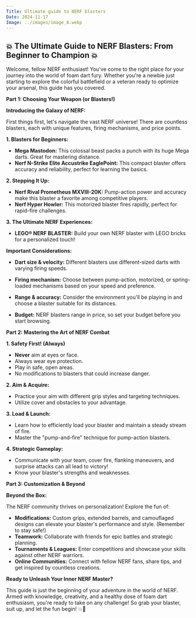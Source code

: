 ```yaml
---
Title: Ultimate guide to NERF blasters
Date: 2024-11-17
Image: ../images/image_8.webp
---
```


## 💥 The Ultimate Guide to NERF Blasters: From Beginner to Champion 💥

Welcome, fellow NERF enthusiast! You've come to the right place for your journey into the world of foam dart fury. Whether you're a newbie just starting to explore the colorful battlefield or a veteran ready to optimize your arsenal, this guide has you covered. 

**Part 1: Choosing Your Weapon (or Blasters!)**

**Introducing the Galaxy of NERF:**

First things first, let's navigate the vast NERF universe! There are countless blasters, each with unique features, firing mechanisms, and price points. 

**1. Blasters for Beginners:**

* **Mega Mastodon:** This colossal beast packs a punch with its huge Mega darts. Great for mastering distance.
* **Nerf N-Strike Elite Accustrike EaglePoint:** This compact blaster offers accuracy and reliability, perfect for learning the basics.

**2.  Stepping It Up:**

* **Nerf Rival Prometheus MXVIII-20K:**  Pump-action power and accuracy make this blaster a favorite among competitive players.
* **Nerf Hyper Howler:** This motorized blaster fires rapidly, perfect for rapid-fire challenges.

**3. The Ultimate NERF Experiences:**

* **LEGO® NERF BLASTER:** Build your own NERF blaster with LEGO bricks for a personalized touch!

**Important Considerations:**

* **Dart size & velocity:** Different blasters use different-sized darts with varying firing speeds. 

* **Firing mechanism:** Choose between pump-action, motorized, or spring-loaded mechanisms based on your speed and preference.

* **Range & accuracy:** Consider the environment you'll be playing in and choose a blaster suitable for its distances.
* **Budget:**  NERF blasters range in price, so set your budget before you start browsing.

**Part 2: Mastering the Art of NERF Combat**

**1. Safety First! (Always)**

* **Never** aim at eyes or face.  
* Always wear eye protection.
* Play in safe, open areas.
* No modifications to blasters that could increase danger. 

**2. Aim & Acquire:**

* Practice your aim with different grip styles and targeting techniques.
* Utilize cover and obstacles to your advantage. 

**3.  Load & Launch:**

* Learn how to efficiently load your blaster and maintain a steady stream of fire.
* Master the "pump-and-fire" technique for pump-action blasters. 

**4.  Strategic Gameplay:**

* Communicate with your team, cover fire, flanking maneuvers, and surprise attacks can all lead to victory!
* Know your blaster's strengths and weaknesses. 


**Part 3: Customization & Beyond**

**Beyond the Box:**

The NERF community thrives on personalization! Explore the fun of:

* **Modifications:** Custom grips, extended barrels, and camouflaged designs can elevate your blaster's performance and style. (Remember to stay safe!)
* **Teamwork:** Collaborate with friends for epic battles and strategic planning.
* **Tournaments & Leagues:** Enter competitions and showcase your skills against other NERF warriors.
* **Online Communities:** Connect with fellow NERF fans, share tips, and get inspired by countless creations.


**Ready to Unleash Your Inner NERF Master?**

This guide is just the beginning of your adventure in the world of NERF.  Armed with knowledge, creativity, and a healthy dose of foam dart enthusiasm, you're ready to take on any challenge! So grab your blaster, suit up, and let the fun begin! 💥🎯


 
